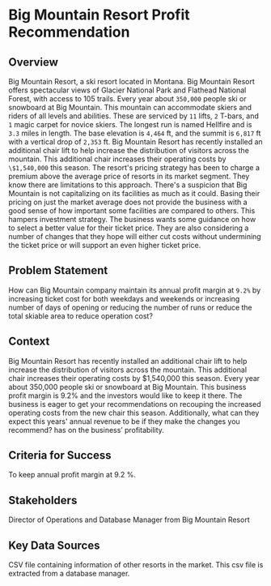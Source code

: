 # Big Mountain Resort Profit Recommendation

## Overview

Big Mountain Resort, a ski resort located in Montana. Big Mountain Resort
offers spectacular views of Glacier National Park and Flathead National Forest, with
access to 105 trails. Every year about ``350,000`` people ski or snowboard at Big Mountain.
This mountain can accommodate skiers and riders of all levels and abilities.
These are serviced by ``11`` lifts, ``2`` T-bars, and ``1`` magic carpet for novice skiers. The
longest run is named Hellfire and is ``3.3`` miles in length. The base elevation is ``4,464`` ft,
and the summit is ``6,817`` ft with a vertical drop of ``2,353`` ft.
Big Mountain Resort has recently installed an additional chair lift to help increase the
distribution of visitors across the mountain. This additional chair increases their
operating costs by ``\$1,540,000`` this season.
The resort's pricing strategy has been to charge a premium above the average price of
resorts in its market segment. They know there are limitations to this approach. There's
a suspicion that Big Mountain is not capitalizing on its facilities as much as it could.
Basing their pricing on just the market average does not provide the business with a
good sense of how important some facilities are compared to others. This hampers
investment strategy. The business wants some guidance on how to
select a better value for their ticket price. They are also considering a number of
changes that they hope will either cut costs without undermining the ticket price or will
support an even higher ticket price.

## Problem Statement

How can Big Mountain company maintain its annual profit margin at ``9.2%`` by increasing
ticket cost for both weekdays and weekends or increasing number of days of opening
or reducing the number of runs or reduce the total skiable area to reduce operation
cost?

## Context

Big Mountain Resort has recently installed an additional chair lift to help increase
the distribution of visitors across the mountain. This additional chair increases
their operating costs by $1,540,000 this season. Every year about 350,000 people
ski or snowboard at Big Mountain. This business profit margin is 9.2% and the
investors would like to keep it there. The business is eager to get your
recommendations on recouping the increased operating costs from the new chair
this season. Additionally, what can they expect this years' annual revenue to be if
they make the changes you recommend? has on the business’ profitability.

## Criteria for Success

To keep annual profit margin at 9.2 %.

## Stakeholders

Director of Operations and Database Manager from Big Mountain Resort

## Key Data Sources

CSV file containing information of other resorts in the market. This csv file is extracted from a database manager.

